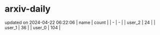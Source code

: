 # arxiv-daily
updated on 2024-04-22 06:22:06
| name | count |
| - | - |
| user_2 | 24 |
| user_1 | 36 |
| user_0 | 104 |
